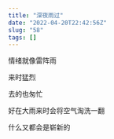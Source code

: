 ```yaml
---
title: "深夜雨过"
date: "2022-04-20T22:42:56Z"
slug: "58"
tags: []
---
```

情绪就像雷阵雨

来时猛烈

去的也匆忙

好在大雨来时会将空气淘洗一翻

什么又都会是崭新的
